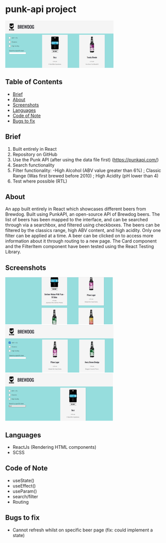 # punk-api project

<img src="./src/images/screenshot5.png" height="150px"/>

## Table of Contents
- [Brief](#brief)
- [About](#about)
- [Screenshots](#screenshots)
- [Languages](#languages)
- [Code of Note](#code_of_note)
- [Bugs to fix](#bugs_to_fix)


## Brief <a name = "brief"></a>

1. Built entirely in React
2. Repository on GitHub
3. Use the Punk API (after using the data file first) (https://punkapi.com/)
4. Search functionality
5. Filter functionality:    -High Alcohol (ABV value greater than 6%)
                            ; Classic Range (Was first brewed before 2010)
                            ; High Acidity (pH lower than 4) 
4. Test where possible (RTL)

## About <a name = "about"></a>

An app built entirely in React which showcases different beers from Brewdog. Built using PunkAPI, an open-source API of Brewdog beers. The list of beers has been mapped to the interface, and can be searched through via a searchbox, and filtered using checkboxes. The beers can be filtered by the classics range, high ABV content, and high acidity. Only one filter can be applied at a time. A beer can be clicked on to access more information about it through routing to a new page. The Card component and the FilterItem component have been tested using the React Testing Library.

## Screenshots <a name = "screenshots"></a>

<img src="./src/images/screenshot1.png" height="150px"/>
<img src="./src/images/screenshot2.png" height="150px"/>
<img src="./src/images/screenshot3.png" height="150px"/>

## Languages <a name = "languages"></a>

- ReactJs (Rendering HTML components)
- SCSS

## Code of Note <a name = "code_of_note"></a>

- useState()
- useEffect()
- useParam()
- search/filter
- Routing

## Bugs to fix <a name = "bugs_to_fix"></a>

- Cannot refresh whilst on specific beer page (fix: could implement a state)

